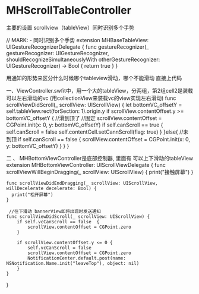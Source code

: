 # MHScrollTableController
主要的设置 scrollview（tableView）同时识别多个手势

// MARK: -  同时识别多个手势
extension MHBaseTableView: UIGestureRecognizerDelegate {
    func gestureRecognizer(_ gestureRecognizer: UIGestureRecognizer, shouldRecognizeSimultaneouslyWith otherGestureRecognizer: UIGestureRecognizer) -> Bool {
         return true
    }
}



用通知的形势来区分什么时候哪个tableview滑动，哪个不能滑动
直接上代码

一、ViewController.swfit中，用一个大的tableView，分两组，第2组cell2是装载可以左右滑动的vc (用collectionView来装载vc的view实现左右滑动)
  func scrollViewDidScroll(_ scrollView: UIScrollView) {
        let bottomVC_offsetY = self.tableView.rect(forSection: 1).origin.y
        if scrollView.contentOffset.y >= bottomVC_offsetY {
            //滑到顶了
            //固定
            scrollView.contentOffset = CGPoint.init(x: 0, y: bottomVC_offsetY)
            if self.canScroll == true {
                self.canScroll = false
                self.contentCell.setCannScroll(flag: true)
            }
        }else{
            //未到顶
            if self.canScroll == false {
                scrollView.contentOffset = CGPoint.init(x: 0, y: bottomVC_offsetY)
            }
        }
    }


二 、 MHBottomViewController是底部控制器, 里面有 可以上下滑动的tableView
extension MHBottomViewController: UIScrollViewDelegate {
    func scrollViewWillBeginDragging(_ scrollView: UIScrollView) {
        print("接触屏幕")
    }
    
    func scrollViewDidEndDragging(_ scrollView: UIScrollView, willDecelerate decelerate: Bool) {
      print("松开屏幕")
    }
    
     //往下滑动 bannerView即将出现时发送通知 
    func scrollViewDidScroll(_ scrollView: UIScrollView) {
        if self.vcCanScroll == false  {
            scrollView.contentOffset = CGPoint.zero
        }
        
        if scrollView.contentOffset.y <= 0 {
            self.vcCanScroll = false
            scrollView.contentOffset = CGPoint.zero
            NotificationCenter.default.post(name: NSNotification.Name.init("leaveTop"), object: nil)
        }
    }
}



